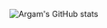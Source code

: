 ![Argam's GitHub stats](https://github-readme-stats.vercel.app/api?username=Argam11&show_icons=true&bg_color=00000000)
